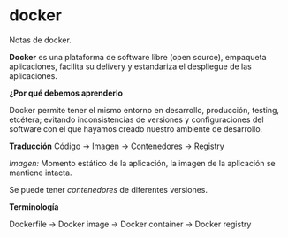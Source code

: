# docker
Notas de docker.

**Docker** es una plataforma de software libre (open source), empaqueta aplicaciones, facilita su delivery y estandariza el despliegue de las aplicaciones. 

**¿Por qué debemos aprenderlo**

Docker permite tener el mismo entorno en desarrollo, producción, testing, etcétera; evitando inconsistencias de versiones y configuraciones del software con el que hayamos creado nuestro ambiente de desarrollo. 

**Traducción** 
Código -> Imagen -> Contenedores -> Registry

*Imagen:* Momento estático de la aplicación, la imagen de la aplicación se mantiene intacta.

Se puede tener *contenedores* de diferentes versiones. 

**Terminología**

Dockerfile -> Docker image -> Docker container -> Docker registry
